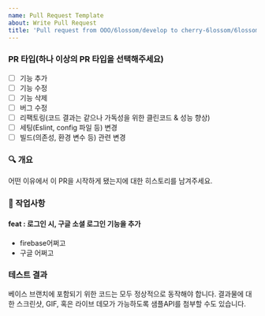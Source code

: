 ```yaml
---
name: Pull Request Template
about: Write Pull Request
title: 'Pull request from OOO/6lossom/develop to cherry-6lossom/6lossom/develop'
---
```


### PR 타입(하나 이상의 PR 타입을 선택해주세요)

- [ ] 기능 추가
- [ ] 기능 수정
- [ ] 기능 삭제
- [ ] 버그 수정
- [ ] 리팩토링(코드 결과는 같으나 가독성을 위한 클린코드 & 성능 향상)
- [ ] 세팅(Eslint, config 파일 등) 변경
- [ ] 빌드(의존성, 환경 변수 등) 관련 변경

### :mag: 개요

어떤 이유에서 이 PR을 시작하게 됐는지에 대한 히스토리를 남겨주세요.

### :pencil: 작업사항
#### feat : 로그인 시, 구글 소셜 로그인 기능을 추가

- firebase어쩌고
- 구글 어쩌고

### 테스트 결과

베이스 브랜치에 포함되기 위한 코드는 모두 정상적으로 동작해야 합니다. 결과물에 대한 스크린샷, GIF, 혹은 라이브 데모가 가능하도록 샘플API를 첨부할 수도 있습니다.
